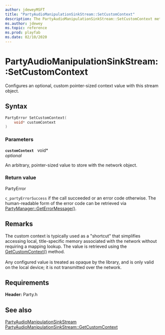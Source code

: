 ```yaml
---
author: jdeweyMSFT
title: "PartyAudioManipulationSinkStream::SetCustomContext"
description: The PartyAudioManipulationSinkStream::SetCustomContext method configures an optional, custom pointer-sized context value with this stream object.
ms.author: jdewey
ms.topic: reference
ms.prod: playfab
ms.date: 02/10/2020
---
```


# PartyAudioManipulationSinkStream::SetCustomContext  

Configures an optional, custom pointer-sized context value with this stream object.  

## Syntax  
  
```cpp
PartyError SetCustomContext(  
    void* customContext  
)  
```  
  
### Parameters  
  
**`customContext`** &nbsp; void*  
*optional*  
  
An arbitrary, pointer-sized value to store with the network object.  
  
  
### Return value  
PartyError
  
```c_partyErrorSuccess``` if the call succeeded or an error code otherwise. The human-readable form of the error code can be retrieved via [PartyManager::GetErrorMessage()](../../PartyManager/methods/partymanager_geterrormessage.md).
  
## Remarks  
  
The custom context is typically used as a "shortcut" that simplifies accessing local, title-specific memory associated with the network without requiring a mapping lookup. The value is retrieved using the [GetCustomContext()](partyaudiomanipulationsinkstream_getcustomcontext.md) method. <br /><br /> Any configured value is treated as opaque by the library, and is only valid on the local device; it is not transmitted over the network.
  
## Requirements  
  
**Header:** Party.h
  
## See also  
[PartyAudioManipulationSinkStream](../partyaudiomanipulationsinkstream.md)  
[PartyAudioManipulationSinkStream::GetCustomContext](partyaudiomanipulationsinkstream_getcustomcontext.md)
  
  
